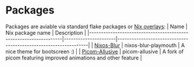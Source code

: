 # Packages
Packages are aviable via standard flake packages or [Nix overlays](https://ryantm.github.io/nixpkgs/using/overlays/):
| Name                                                             | Nix package name     | Description                                                     |
|------------------------------------------------------------------|----------------------|-----------------------------------------------------------------|
| [Nixos-Blur](https://git.gurkan.in/gurkan/nixos-blur-plymouth)   | nixos-blur-playmouth | A nice theme for bootscreen :)                                  |
| [Picom-Allusive](https://github.com/allusive-dev/picom-allusive) | picom-allusive       | A fork of picom featuring improved animations and other feature |
